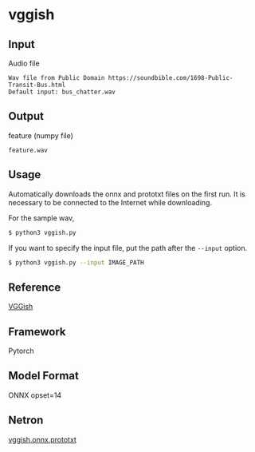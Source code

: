 # vggish

## Input

Audio file
```
Wav file from Public Domain https://soundbible.com/1698-Public-Transit-Bus.html
Default input: bus_chatter.wav
```


## Output

feature (numpy file)
```
feature.wav
```


## Usage
Automatically downloads the onnx and prototxt files on the first run.
It is necessary to be connected to the Internet while downloading.

For the sample wav,
```bash
$ python3 vggish.py
```

If you want to specify the input file, put the path after the `--input` option.
```bash
$ python3 vggish.py --input IMAGE_PATH
```


## Reference

[VGGish](https://github.com/harritaylor/torchvggish)

## Framework

Pytorch

## Model Format

ONNX opset=14

## Netron

[vggish.onnx.prototxt](https://netron.app/?url=https://storage.googleapis.com/ailia-models/vggish/vggish.onnx.prototxt)  